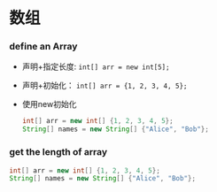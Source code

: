 # 数组

### define an Array

* 声明+指定长度:     ``int[] arr = new int[5];``

* 声明+初始化： ``int[] arr = {1, 2, 3, 4, 5};``

* 使用new初始化

  ```java
  int[] arr = new int[] {1, 2, 3, 4, 5};
  String[] names = new String[] {"Alice", "Bob"};
  ```

### get the length of array

```java
int[] arr = new int[] {1, 2, 3, 4, 5};
String[] names = new String[] {"Alice", "Bob"};
```

